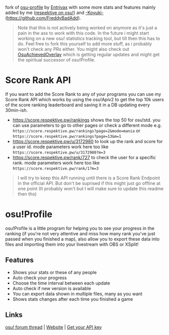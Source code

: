 fork of [osu-profile](https://github.com/Entrivax/osu-profile) by [Entrivax](https://github.com/Entrivax) with some more stats and features mainly added by me ([respektive on osu!](https://osu.ppy.sh/users/1023489/osu)) and [-Koyuki-](https://osu.ppy.sh/users/8202576)(https://github.com/FreddyBadAdd).

> Note that this is not actively being worked on anymore as it's just a pain in the ass to work with this code. In the future i might start working on a new osu! statistics tracking tool, but till then this has to do. Feel free to fork this yourself to add more stuff, as i probably won't check any PRs either. You might also check out [OsuAchievedOverlay](https://github.com/EngineerMark/OsuAchievedOverlay) which is getting regular updates and might get the spiritual successor of osu!Profile.

# Score Rank API
If you want to add the Score Rank to any of your programs you can use my Score Rank API which works by using the osu!Apiv2 to get the top 10k users of the score ranking leaderboard and saving it in a DB updating every 30min-ish.
- https://score.respektive.pw/rankings shows the top 50 for osu!std. you can use parameters to go to other pages or check a different mode e.g. `https://score.respektive.pw/rankings?page=2&mode=mania` or `https://score.respektive.pw/rankings?page=13&m=1`
- https://score.respektive.pw/u/3172980 to look up the rank and score for a user id. mode parameters work here too like `https://score.respektive.pw/u/3172980?m=3`
- https://score.respektive.pw/rank/727 to check the user for a specific rank. mode parameters work here too like `https://score.respektive.pw/rank/1?m=3`

> I will try to keep this API running until there is a Score Rank Endpoint in the official API. But don't be suprised if this might just go offline at one point (It probably won't but I will make sure to update this readme then tho)

# osu!Profile
osu!Profile is a little program for helping you to see your progress in the ranking (if you're not very attentive and miss how many rank you've just passed when you finished a map), also allow you to export these data into files and importing them into your livestream with OBS or XSplit!

## Features
- Shows your stats or these of any people
- Auto check your progress
- Choose the time interval between each update
- Auto check if new version is available
- You can export data shown in multiple files, many as you want
- Shows stats changes after each time you finished a game

## Links
[osu! forum thread](http://osu.ppy.sh/forum/t/252160) | [Website](http://entrivax.fr/osu!p) | [Get your API key](https://osu.ppy.sh/p/api)
